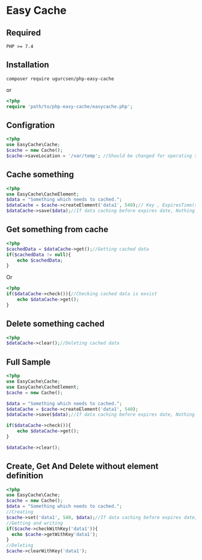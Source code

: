 
# Easy Cache
## Required
```
PHP >= 7.4
```
## Installation
```
composer require ugurcsen/php-easy-cache
```
   or

```php
<?php
require 'path/to/php-easy-cache/easycache.php';
```
## Configration
```php
<?php
use EasyCache\Cache;
$cache = new Cache();
$cache->saveLocation = '/var/temp'; //Should be changed for operating system but not necessary
```
## Cache something
```php
<?php
use EasyCache\CacheElement;
$data = "Something which needs to cached.";
$dataCache = $cache->createElement('data1', 540);// Key , ExpiresTime(seconds)
$dataCache->save($data);//If data caching before expires date, Nothing will save
```
## Get something from cache
```php
<?php
$cachedData = $dataCache->get();//Getting cached data
if($cachedData != null){
	echo $cachedData;
}
```
Or
```php
<?php
if($dataCache->check()){//Checking cached data is exsist
	echo $dataCache->get();
}
```
## Delete something cached
```php
<?php
$dataCache->clear();//Deleting cached data
```
## Full Sample
```php
<?php
use EasyCache\Cache;
use EasyCache\CacheElement;
$cache = new Cache();

$data = "Something which needs to cached.";
$dataCache = $cache->createElement('data1', 540);
$dataCache->save($data);//If data caching before expires date, Nothing will save

if($dataCache->check()){
	echo $dataCache->get();
}

$dataCache->clear();
```
## Create, Get And Delete without element definition
```php
<?php
use EasyCache\Cache;
$cache = new Cache();
$data = "Something which needs to cached.";
//Creating
$cache->set('data1', 540, $data);//If data caching before expires date, Nothing will save
//Getting and writing
if($cache->checkWithKey('data1')){
  echo $cache->getWithKey'data1');
}
//Deleting
$cache->clearWithKey('data1');
```
